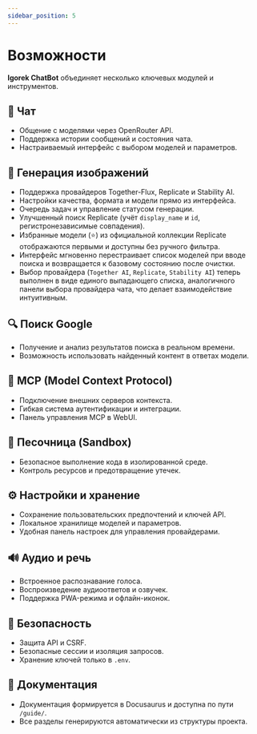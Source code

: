 ```yaml
---
sidebar_position: 5
---
```


# Возможности

**Igorek ChatBot** объединяет несколько ключевых модулей и инструментов.

## 💬 Чат
- Общение с моделями через OpenRouter API.  
- Поддержка истории сообщений и состояния чата.  
- Настраиваемый интерфейс с выбором моделей и параметров.

## 🎨 Генерация изображений
- Поддержка провайдеров Together-Flux, Replicate и Stability AI.  
- Настройки качества, формата и модели прямо из интерфейса.  
- Очередь задач и управление статусом генерации.
- Улучшенный поиск Replicate (учёт `display_name` и `id`, регистронезависимые совпадения).
- Избранные модели (⭐) из официальной коллекции Replicate отображаются первыми и доступны без ручного фильтра.
- Интерфейс мгновенно перестраивает список моделей при вводе поиска и возвращается к базовому состоянию после очистки.
- Выбор провайдера (`Together AI`, `Replicate`, `Stability AI`) теперь выполнен в виде единого выпадающего списка, аналогичного панели выбора провайдера чата, что делает взаимодействие интуитивным.

## 🔍 Поиск Google
- Получение и анализ результатов поиска в реальном времени.  
- Возможность использовать найденный контент в ответах модели.

## 🧩 MCP (Model Context Protocol)
- Подключение внешних серверов контекста.  
- Гибкая система аутентификации и интеграции.  
- Панель управления MCP в WebUI.

## 🧱 Песочница (Sandbox)
- Безопасное выполнение кода в изолированной среде.  
- Контроль ресурсов и предотвращение утечек.

## ⚙️ Настройки и хранение
- Сохранение пользовательских предпочтений и ключей API.  
- Локальное хранилище моделей и параметров.  
- Удобная панель настроек для управления провайдерами.

## 🔊 Аудио и речь
- Встроенное распознавание голоса.  
- Воспроизведение аудиоответов и озвучек.  
- Поддержка PWA-режима и офлайн-иконок.

## 🔐 Безопасность
- Защита API и CSRF.  
- Безопасные сессии и изоляция запросов.  
- Хранение ключей только в `.env`.

## 📘 Документация
- Документация формируется в Docusaurus и доступна по пути `/guide/`.  
- Все разделы генерируются автоматически из структуры проекта.
